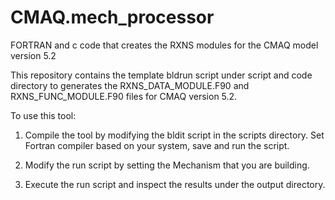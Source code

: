 # CMAQ.mech_processor
FORTRAN and c code that creates the RXNS modules for the CMAQ model version 5.2

This repository  contains the template bldrun script under script and code directory to generates the RXNS_DATA_MODULE.F90 and RXNS_FUNC_MODULE.F90 files
for CMAQ version 5.2.

To use this tool:

1) Compile the tool by modifying the bldit script in the scripts directory. Set Fortran compiler based on your system, save and run the script.

2) Modify the run script by setting the Mechanism that you are building.

3) Execute the run script and inspect the results under the output directory.
